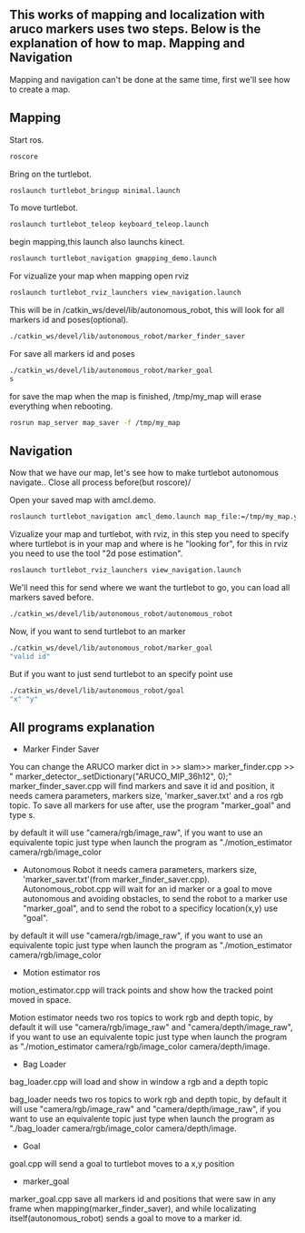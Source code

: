 This works of mapping and localization with aruco markers uses two steps. Below is the explanation of how to map.
Mapping and Navigation
------------


Mapping and navigation can't be done at the same time, first we'll see how to create a map.

Mapping 
------------
Start ros.

```bash
roscore 
```

Bring on the turtlebot.

```bash
roslaunch turtlebot_bringup minimal.launch
```
To move turtlebot.

```bash
roslaunch turtlebot_teleop keyboard_teleop.launch
```

begin mapping,this launch also launchs kinect.

```bash
roslaunch turtlebot_navigation gmapping_demo.launch
```

For vizualize your map when mapping open rviz

```bash
roslaunch turtlebot_rviz_launchers view_navigation.launch
```

This will be in /catkin_ws/devel/lib/autonomous_robot, this will look for all markers id and poses(optional).

```bash
./catkin_ws/devel/lib/autonomous_robot/marker_finder_saver
```
For save all markers id and poses 

```bash
./catkin_ws/devel/lib/autonomous_robot/marker_goal
s
```

for save the map when the map is finished, /tmp/my_map will erase everything when rebooting.

```bash
rosrun map_server map_saver -f /tmp/my_map
```

Navigation 
------------
Now that we have our map, let's see how to make turtlebot autonomous navigate..
Close all process before(but roscore)/

Open your saved map with amcl.demo.

```bash
roslaunch turtlebot_navigation amcl_demo.launch map_file:=/tmp/my_map.yaml
```

Vizualize your map and turtlebot, with rviz, in this step you need to specify where turtlebot is in your map 
and where is he "looking for", for this in rviz you need to use the tool "2d pose estimation".

```bash
roslaunch turtlebot_rviz_launchers view_navigation.launch
```

We'll need this for send where we want the turtlebot to go, you can load all markers saved before.

```bash
./catkin_ws/devel/lib/autonomous_robot/autonomous_robot
```

Now, if you want to send turtlebot to an marker

```bash
./catkin_ws/devel/lib/autonomous_robot/marker_goal
"valid id"
```

But if you want to just send turtlebot to an specify point use

```bash
./catkin_ws/devel/lib/autonomous_robot/goal
"x" "y"
```

All programs explanation 
------------

- Marker Finder Saver

You can change the ARUCO marker dict in >> slam>> marker_finder.cpp >> "	marker_detector_.setDictionary("ARUCO_MIP_36h12", 0);"
marker_finder_saver.cpp will find markers and save it id and position, it needs camera parameters, markers size, 'marker_saver.txt' and a ros rgb topic.
To save all markers for use after, use the program "marker_goal" and type s.

by default it will use "camera/rgb/image_raw", if you want to use an equivalente topic just type when launch the program as "./motion_estimator camera/rgb/image_color

- Autonomous Robot it needs camera parameters, markers size, 'marker_saver.txt'(from marker_finder_saver.cpp). Autonomous_robot.cpp 
will wait for an id marker or a goal to move autonomous and avoiding obstacles, to send the robot to a marker use "marker_goal", and to send the robot to a specificy location(x,y) use "goal".

by default it will use "camera/rgb/image_raw", if you want to use an equivalente topic just type when launch the program as "./motion_estimator camera/rgb/image_color

- Motion estimator ros

motion_estimator.cpp will track points and show how the tracked point moved in space.

Motion estimator needs two ros topics to work rgb and depth topic, by default it will use "camera/rgb/image_raw" and "camera/depth/image_raw",
if you want to use an equivalente topic just type when launch the program as "./motion_estimator camera/rgb/image_color camera/depth/image.

- Bag Loader

bag_loader.cpp will load and show in window a rgb and a depth topic

bag_loader needs two ros topics to work rgb and depth topic, by default it will use "camera/rgb/image_raw" and "camera/depth/image_raw",
if you want to use an equivalente topic just type when launch the program as "./bag_loader camera/rgb/image_color camera/depth/image.

- Goal

goal.cpp will send a goal to turtlebot moves to a x,y position

- marker_goal

marker_goal.cpp save all markers id and positions that were saw in any frame when mapping(marker_finder_saver), and while localizating itself(autonomous_robot) sends a goal to move to a marker id.


 

